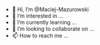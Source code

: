 - 👋 Hi, I’m @Maciej-Mazurowski
- 👀 I’m interested in ...
- 🌱 I’m currently learning ...
- 💞️ I’m looking to collaborate on ...
- 📫 How to reach me ...

<!---
Maciej-Mazurowski/Maciej-Mazurowski is a ✨ special ✨ repository because its `README.md` (this file) appears on your GitHub profile.
You can click the Preview link to take a look at your changes.
--->
